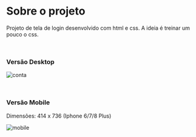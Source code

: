 # Sobre o projeto

Projeto de tela de login desenvolvido com html e css. A ideia é treinar um pouco o css.

<br>
<h3> Versão Desktop </h3>

![conta](https://user-images.githubusercontent.com/111023661/218875700-7a6042b6-1760-42ce-afaf-49106d86b8c3.JPG)

<br>
<h3> Versão Mobile </h3>

Dimensões: 414 x 736 (Iphone 6/7/8 Plus)
<br>

![mobile](https://user-images.githubusercontent.com/111023661/218875953-9109cb73-de7d-4923-9271-10500ab8c828.JPG)

